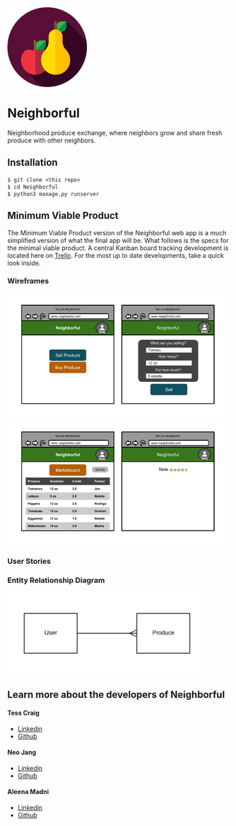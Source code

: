 <img src="docs/fruits.svg" width="180">

# Neighborful
Neighborhood produce exchange, where neighbors grow and share fresh produce with other neighbors.

## Installation
```
$ git clone <this repo>
$ cd Neighborful
$ python3 manage.py runserver
```

## Minimum Viable Product

The Minimum Viable Product version of the Neighborful web app is a much simplified version of what the final app will be. What follows is the specs for the minimal viable product. A central Kanban board tracking development is located here on [Trello](https://trello.com/b/J1FgDYrT/neighborful). For the most up to date developments, take a quick look inside.

### Wireframes

![](docs/wireframe01.png)
![](docs/wireframe02.png)

### User Stories

### Entity Relationship Diagram

![](docs/neighborful-ERD.png)

## Learn more about the developers of Neighborful

#### Tess Craig
- [Linkedin](https://www.linkedin.com/in/tessashleycraig/)
- [Github](https://github.com/TessACraig89)

#### Neo Jang
- [Linkedin](https://www.linkedin.com/in/neojang/)
- [Github](https://github.com/njang)

#### Aleena Madni
- [Linkedin](https://www.linkedin.com/in/aleena-madni/)
- [Github](https://github.com/aleenamad)
